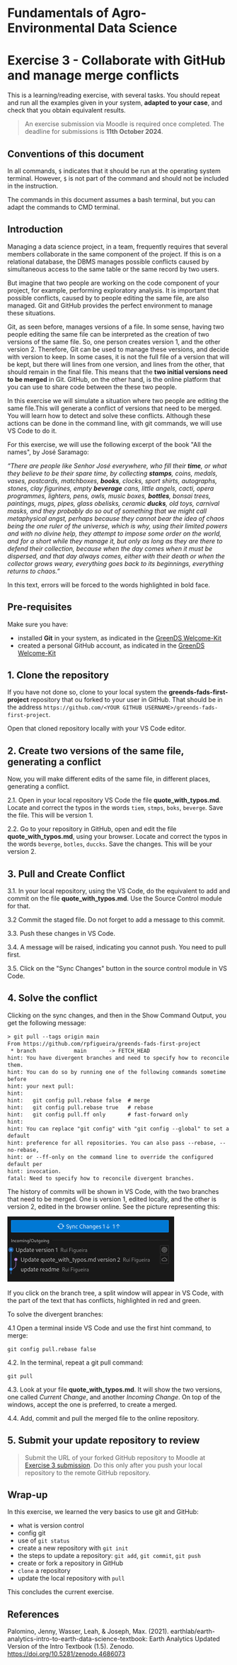 # Fundamentals of Agro-Environmental Data Science

# Exercise 3 - Collaborate with GitHub and manage merge conflicts

This is a learning/reading exercise, with several tasks. You should repeat and run all the examples given in your system, **adapted to your case**, and check that you obtain equivalent results.

> An exercise submission via Moodle is required once completed. The deadline for submissions is **11th October 2024**.

## Conventions of this document

In all commands, `$` indicates that it should be run at the operating system terminal. However, `$` is not part of the command and should not be included in the instruction.

The commands in this document assumes a bash terminal, but you can adapt the commands to CMD terminal.

## Introduction

Managing a data science project, in a team, frequently requires that several members collaborate in the same component of the project. If this is on a relational database, the DBMS manages possible conflicts caused by simultaneous access to the same table or the same record by two users. 

But imagine that two people are working on the code component of your project, for example, performing exploratory analysis. It is important that possible conflicts, caused by to people editing the same file, are also managed. Git and GitHub provides the perfect environment to manage these situations. 

Git, as seen before, manages versions of a file. In some sense, having two people editing the same file can be interpreted as the creation of two versions of the same file. So, one person creates version 1, and the other version 2. Therefore, Git can be used to manage these versions, and decide with version to keep. In some cases, it is not the full file of a version that will be kept, but there will lines from one version, and lines from the other, that should remain in the final file. This means that the **two initial versions need to be merged** in Git. GitHub, on the other hand, is the online platform that you can use to share code between the these two people.

In this exercise we will simulate a situation where two people are editing the same file.This will generate a conflict of versions that need to be merged. You will learn how to detect and solve these conflicts. Although these actions can be done in the command line, with git commands, we will use VS Code to do it.

For this exercise, we will use the following excerpt of the book "All the names", by José Saramago:

*“There are people like Senhor José everywhere, who fill their **time**, or what they believe to be their spare time, by collecting **stamps**, coins, medals, vases, postcards, matchboxes, **books**, clocks, sport shirts, autographs, stones, clay figurines, empty **beverage** cans, little angels, cacti, opera programmes, lighters, pens, owls, music boxes, **bottles**, bonsai trees, paintings, mugs, pipes, glass obelisks, ceramic **ducks**, old toys, carnival masks, and they probably do so out of something that we might call metaphysical angst, perhaps because they cannot bear the idea of chaos being the one ruler of the universe, which is why, using their limited powers and with no divine help, they attempt to impose some order on the world, and for a short while they manage it, but only as long as they are there to defend their collection, because when the day comes when it must be dispersed, and that day always comes, either with their death or when the collector grows weary, everything goes back to its beginnings, everything returns to chaos.”*

In this text, errors will be forced to the words highlighted in bold face.

## Pre-requisites

Make sure you have:
- installed **Git** in your system, as indicated in the [GreenDS Welcome-Kit](https://isa-ulisboa.github.io/greends-welcome-kit/)
- created a personal GitHub account, as indicated in the [GreenDS Welcome-Kit](https://isa-ulisboa.github.io/greends-welcome-kit/) 

## 1. Clone the repository

If you have not done so, clone to your local system the **greends-fads-first-project** repository that ou forked to your user in GitHub. That should be in the address `https://github.com/<YOUR GITHUB USERNAME>/greends-fads-first-project`.

Open that cloned repository locally with your VS Code editor.

## 2. Create two versions of the same file, generating a conflict

Now, you will make different edits of the same file, in different places, generating a conflict.

2.1. Open in your local repository VS Code the file **quote_with_typos.md**. Locate and correct the typos in the words `tiem`, `stmps`, `boks`, `beverge`. Save the file. This will be version 1.

2.2. Go to your repository in GitHub, open and edit the file **quote_with_typos.md**, using your browser. Locate and correct the typos in the words `beverge`, `botles`, `duccks`. Save the changes. This will be your version 2.

## 3. Pull and Create Conflict

3.1.  In your local repository, using the VS Code, do the equivalent to add and commit on the file **quote_with_typos.md**. Use the Source Control module for that.

3.2 Commit the staged file. Do not forget to add a message to this commit.

3.3. Push these changes in VS Code.  

3.4. A message will be raised, indicating you cannot push. You need to pull first.

3.5. Click on the "Sync Changes" button in the source control module in VS Code. 

## 4. Solve the conflict

Clicking on the sync changes, and then in the Show Command Output, you get the following message:

```
> git pull --tags origin main
From https://github.com/rpfigueira/greends-fads-first-project
 * branch            main       -> FETCH_HEAD
hint: You have divergent branches and need to specify how to reconcile them.
hint: You can do so by running one of the following commands sometime before
hint: your next pull:
hint:
hint:   git config pull.rebase false  # merge
hint:   git config pull.rebase true   # rebase
hint:   git config pull.ff only       # fast-forward only
hint:
hint: You can replace "git config" with "git config --global" to set a default
hint: preference for all repositories. You can also pass --rebase, --no-rebase,
hint: or --ff-only on the command line to override the configured default per
hint: invocation.
fatal: Need to specify how to reconcile divergent branches.
```

The history of commits will be shown in VS Code, with the two branches that need to be 
merged. One is version 1, edited locally, and the other is version 2, edited in the 
browser online. See the picture representing this:

![alt text](./images/image.png)

If you click on the branch tree, a split window will appear in VS Code, with the part of the text that has conflicts, highlighted in red and green.

To solve the divergent branches:

4.1 Open a terminal inside VS Code and use the first hint command, to merge:
```
git config pull.rebase false
```
4.2. In the terminal, repeat a git pull command:
```
git pull
```
4.3. Look at your file **quote_with_typos.md**. It will show the two versions, one called *Current Change*, and another *Incoming Change*. On top of the windows, accept the one is preferred, to create a merged. 

4.4. Add, commit and pull the merged file to the online repository.

## 5. Submit your update repository to review
>
> Submit the URL of your forked GitHub repository to Moodle at [Exercise 3 submission](https://elearning.ulisboa.pt/mod/questionnaire/view.php?id=468434). Do this only after you push your local repository to the remote GitHub repository. 

## Wrap-up

In this exercise, we learned the very basics to use git and GitHub:
- what is version control
- config git
- use of `git status`
- create a new repository with `git init`
- the steps to update a repository: `git add`, `git commit`, `git push`
- create or fork a repository in GitHub
- `clone` a  repository
- update the local repository with `pull`

 
This concludes the current exercise.

## References

Palomino, Jenny, Wasser, Leah, & Joseph, Max. (2021). earthlab/earth-analytics-intro-to-earth-data-science-textbook: Earth Analytics Updated Version of the Intro Textbook (1.5). Zenodo. https://doi.org/10.5281/zenodo.4686073


